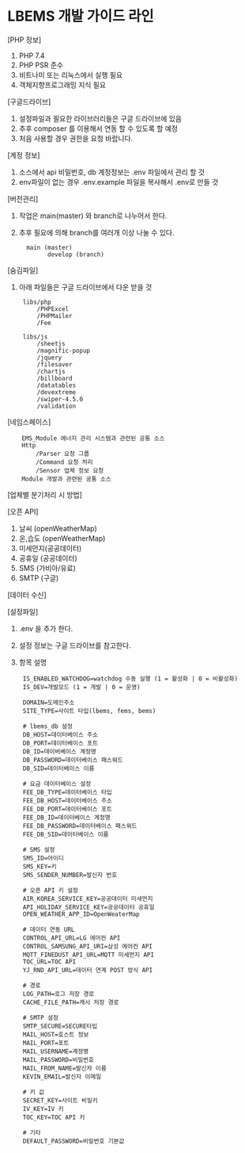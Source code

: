 # LBEMS 개발 가이드 라인

[PHP 정보]
1. PHP 7.4 
2. PHP PSR 준수
3. 비트나미 또는 리눅스에서 실행 필요
4. 객체지향프로그래밍 지식 필요 

[구글드라이브]
1. 설정파일과 필요한 라이브러리들은 구글 드라이브에 있음
2. 추후 composer 를 이용해서 연동 할 수 있도록 할 예정 
3. 처음 사용할 경우 권한을 요청 바랍니다.

[계정 정보]
1. 소스에서 api 비밀번호, db 계정정보는 .env 파일에서 관리 할 것
2. env파일이 없는 경우 .env.example 파일을 복사해서 .env로 만들 것

[버전관리]
1. 작업은 main(master) 와 branch로 나누어서 한다.
2. 추후 필요에 의해 branch를 여러개 이상 나눌 수 있다.

         main (master)
               develop (branch)

[숨김파일]
1. 아래 파일들은 구글 드라이브에서 다운 받을 것 

        libs/php
            /PHPExcel
            /PHPMailer
            /Fee

        libs/js
            /sheetjs
            /magnific-popup
            /jquery
            /filesaver
            /chartjs
            /billboard
            /datatables
            /devextreme
            /swiper-4.5.0
            /validation

[네임스페이스] 

        EMS_Module 에너지 관리 시스템과 관련된 공통 소스 
        Http
            /Parser 요청 그룹 
            /Command 요청 처리 
            /Sensor 업체 정보 요청 
        Module 개발과 관련된 공통 소스

[업체별 분기처리 시 방법]

[오픈 API]
1. 날씨 (openWeatherMap)
2. 온,습도 (openWeatherMap)
3. 미세먼지(공공데이터)
4. 공휴일 (공공데이터)
5. SMS (가비아/유료)
6. SMTP (구글)

[데이터 수신]

[설정파일]
1. .env 을 추가 한다.
2. 설정 정보는 구글 드라이브를 참고한다.
3. 항목 설명

        IS_ENABLED_WATCHDOG=watchdog 수동 실행 (1 = 활성화 | 0 = 비활성화)
        IS_DEV=개발모드 (1 = 개발 | 0 = 운영)

        DOMAIN=도메인주소 
        SITE_TYPE=사이트 타입(lbems, fems, bems)

        # lbems_db 설정
        DB_HOST=데이터베이스 주소
        DB_PORT=데이터베이스 포트
        DB_ID=데이버베이스 계정명
        DB_PASSWORD=데이터베이스 패스워드
        DB_SID=데이터베이스 이름

        # 요금 데이터베이스 설정
        FEE_DB_TYPE=데이터베이스 타입
        FEE_DB_HOST=데이터베이스 주소
        FEE_DB_PORT=데이터베이스 포트
        FEE_DB_ID=데이터베이스 계정명
        FEE_DB_PASSWORD=데이터베이스 패스워드
        FEE_DB_SID=데이터베이스 이름

        # SMS 설정
        SMS_ID=아이디
        SMS_KEY=키
        SMS_SENDER_NUMBER=발신자 번호

        # 오픈 API 키 설정
        AIR_KOREA_SERVICE_KEY=공공데이터 미세먼지 
        API_HOLIDAY_SERVICE_KEY=공공데이터 공휴일 
        OPEN_WEATHER_APP_ID=OpenWeaterMap 

        # 데이터 연동 URL
        CONTROL_API_URL=LG 에어컨 API
        CONTROL_SAMSUNG_API_URI=삼성 에어컨 API
        MQTT_FINEDUST_API_URL=MQTT 미세먼지 API
        TOC_URL=TOC API
        YJ_RND_API_URL=데이터 연계 POST 방식 API
        
        # 경로 
        LOG_PATH=로그 저장 경로
        CACHE_FILE_PATH=캐시 저장 경로

        # SMTP 설정 
        SMTP_SECURE=SECURE타입
        MAIL_HOST=호스트 정보
        MAIL_PORT=포트
        MAIL_USERNAME=계정명
        MAIL_PASSWORD=비밀번호
        MAIL_FROM_NAME=발신자 이름
        KEVIN_EMAIL=발신자 이메일

        # 키 값
        SECRET_KEY=사이트 비밀키 
        IV_KEY=IV 키
        TOC_KEY=TOC API 키

        # 기타
        DEFAULT_PASSWORD=비밀번호 기본값
